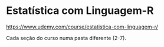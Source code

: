 # Estatística com Linguagem-R

https://www.udemy.com/course/estatistica-com-linguagem-r/

Cada seção do curso numa pasta diferente (2-7).
